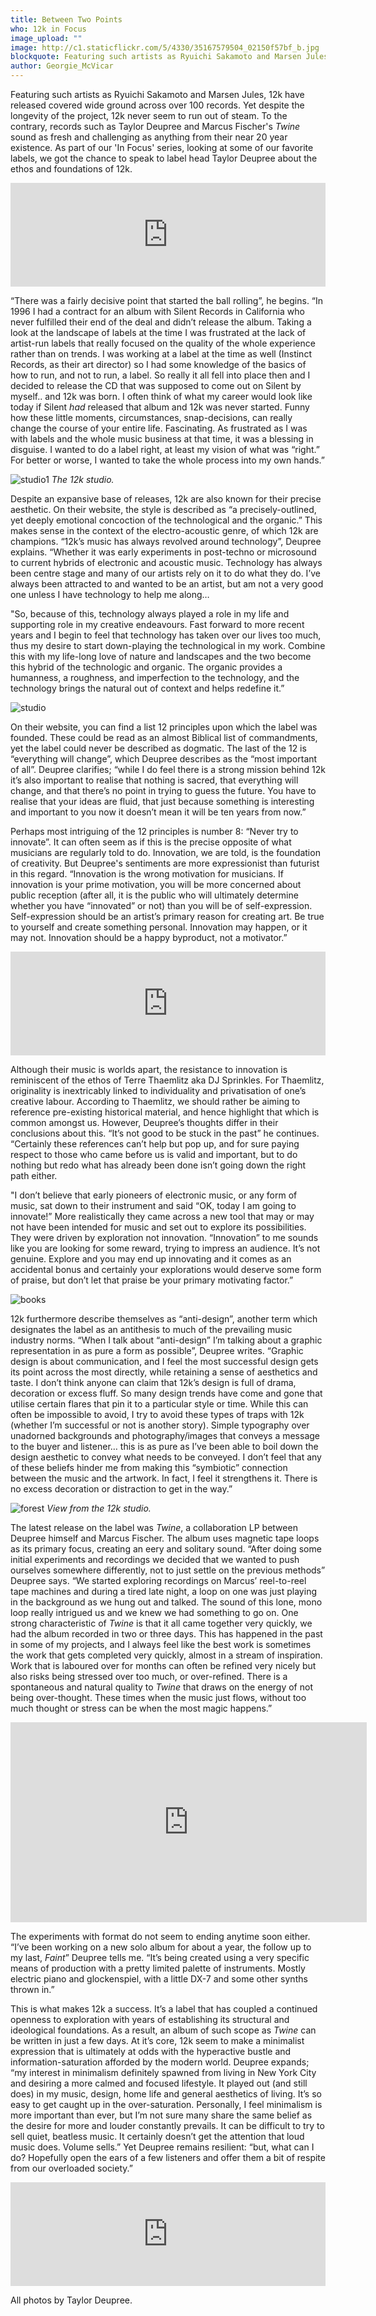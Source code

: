 ```yaml
---
title: Between Two Points
who: 12k in Focus
image_upload: ""
image: http://c1.staticflickr.com/5/4330/35167579504_02150f57bf_b.jpg
blockquote: Featuring such artists as Ryuichi Sakamoto and Marsen Jules, 12k have released covered wide ground across over 100 records. Yet despite the longevity of the project, 12k never seem to run out of steam.
author: Georgie_McVicar
---
```

Featuring such artists as Ryuichi Sakamoto and Marsen Jules, 12k have released covered wide ground across over 100 records. Yet despite the longevity of the project, 12k never seem to run out of steam. To the contrary, records such as Taylor Deupree and Marcus Fischer's _Twine_ sound as fresh and challenging as anything from their near 20 year existence. As part of our 'In Focus' series, looking at some of our favorite labels, we got the chance to speak to label head Taylor Deupree about the ethos and foundations of 12k. 

<iframe width="100%" height="166" scrolling="no" frameborder="no" src="https://w.soundcloud.com/player/?url=https%3A//api.soundcloud.com/tracks/182874546&color=959391&auto_play=false&hide_related=false&show_comments=true&show_user=true&show_reposts=false"></iframe>

“There was a fairly decisive point that started the ball rolling”, he begins. “In 1996 I had a contract for an album with Silent Records in California who never fulfilled their end of the deal and didn’t release the album. Taking a look at the landscape of labels at the time I was frustrated at the lack of artist-run labels that really focused on the quality of the whole experience rather than on trends. I was working at a label at the time as well (Instinct Records, as their art director) so I had some knowledge of the basics of how to run, and not to run, a label. So really it all fell into place then and I decided to release the CD that was supposed to come out on Silent by myself.. and 12k was born. I often think of what my career would look like today if Silent *had* released that album and 12k was never started. Funny how these little moments, circumstances, snap-decisions, can really change the course of your entire life. Fascinating. As frustrated as I was with labels and the whole music business at that time, it was a blessing in disguise. I wanted to do a label right, at least my vision of what was “right.” For better or worse, I wanted to take the whole process into my own hands.” 

![studio1](https://c2.staticflickr.com/2/1653/23670085773_4aebddc4c4_b.jpg)
_The 12k studio._

Despite an expansive base of releases, 12k are also known for their precise aesthetic. On their website, the style is described as “a precisely-outlined, yet deeply emotional concoction of the technological and the organic.” This makes sense in the context of the electro-acoustic genre, of which 12k are champions. “12k’s music has always revolved around technology”, Deupree explains. “Whether it was early experiments in post-techno or microsound to current hybrids of electronic and acoustic music. Technology has always been centre stage and many of our artists rely on it to do what they do. I’ve always been attracted to and wanted to be an artist, but am not a very good one unless I have technology to help me along… 

"So, because of this, technology always played a role in my life and supporting role in my creative endeavours. Fast forward to more recent years and I begin to feel that technology has taken over our lives too much, thus my desire to start down-playing the technological in my work. Combine this with my life-long love of nature and landscapes and the two become this hybrid of the technologic and organic. The organic provides a humanness, a roughness, and imperfection to the technology, and the technology brings the natural out of context and helps redefine it.” 

![studio](https://c2.staticflickr.com/2/1687/24001304440_3145a1fd29_b.jpg)

On their website, you can find a list 12 principles upon which the label was founded. These could be read as an almost Biblical list of commandments, yet the label could never be described as dogmatic. The last of the 12 is “everything will change”, which Deupree describes as the “most important of all”. Deupree clarifies; “while I do feel there is a strong mission behind 12k it’s also important to realise that nothing is sacred, that everything will change, and that there’s no point in trying to guess the future. You have to realise that your ideas are fluid, that just because something is interesting and important to you now it doesn’t mean it will be ten years from now.” 

Perhaps most intriguing of the 12 principles is number 8: “Never try to innovate”. It can often seem as if this is the precise opposite of what musicians are regularly told to do. Innovation, we are told, is the foundation of creativity. But Deupree's sentiments are more expressionist than futurist in this regard. “Innovation is the wrong motivation for musicians. If innovation is your prime motivation, you will be more concerned about public reception (after all, it is the public who will ultimately determine whether you have “innovated” or not) than you will be of self-expression. Self-expression should be an artist’s primary reason for creating art. Be true to yourself and create something personal. Innovation may happen, or it may not. Innovation should be a happy byproduct, not a motivator.” 

<iframe width="100%" height="166" scrolling="no" frameborder="no" src="https://w.soundcloud.com/player/?url=https%3A//api.soundcloud.com/tracks/80802534&color=999695&auto_play=false&hide_related=false&show_comments=true&show_user=true&show_reposts=false"></iframe>

Although their music is worlds apart, the resistance to innovation is reminiscent of the ethos of Terre Thaemlitz aka DJ Sprinkles. For Thaemlitz, originality is inextricably linked to individuality and privatisation of one’s creative labour. According to Thaemlitz, we should rather be aiming to reference pre-existing historical material, and hence highlight that which is common amongst us. However, Deupree’s thoughts differ in their conclusions about this. “It’s not good to be stuck in the past” he continues. “Certainly these references can’t help but pop up, and for sure paying respect to those who came before us is valid and important, but to do nothing but redo what has already been done isn’t going down the right path either. 

"I don’t believe that early pioneers of electronic music, or any form of music, sat down to their instrument and said “OK, today I am going to innovate!” More realistically they came across a new tool that may or may not have been intended for music and set out to explore its possibilities. They were driven by exploration not innovation. “Innovation” to me sounds like you are looking for some reward, trying to impress an audience. It’s not genuine. Explore and you may end up innovating and it comes as an accidental bonus and certainly your explorations would deserve some form of praise, but don’t let that praise be your primary motivating factor.” 

![books](https://c2.staticflickr.com/2/1688/23668784924_1603e6ae7e_b.jpg)

12k furthermore describe themselves as “anti-design”, another term which designates the label as an antithesis to much of the prevailing music industry norms. “When I talk about “anti-design” I’m talking about a graphic representation in as pure a form as possible”, Deupree writes. “Graphic design is about communication, and I feel the most successful design gets its point across the most directly, while retaining a sense of aesthetics and taste. I don’t think anyone can claim that 12k’s design is full of drama, decoration or excess fluff. So many design trends have come and gone that utilise certain flares that pin it to a particular style or time. While this can often be impossible to avoid, I try to avoid these types of traps with 12k (whether I’m successful or not is another story). Simple typography over unadorned backgrounds and photography/images that conveys a message to the buyer and listener… this is as pure as I’ve been able to boil down the design aesthetic to convey what needs to be conveyed. I don’t feel that any of these beliefs hinder me from making this “symbiotic” connection between the music and the artwork. In fact, I feel it strengthens it. There is no excess decoration or distraction to get in the way.” 

![forest](https://c2.staticflickr.com/2/1623/23668784384_773bbd51e3_b.jpg)
_View from the 12k studio._

The latest release on the label was _Twine_, a collaboration LP between Deupree himself and Marcus Fischer. The album uses magnetic tape loops as its primary focus, creating an eery and solitary sound. “After doing some initial experiments and recordings we decided that we wanted to push ourselves somewhere differently, not to just settle on the previous methods” Deupree says. “We started exploring recordings on Marcus’ reel-to-reel tape machines and during a tired late night, a loop on one was just playing in the background as we hung out and talked. The sound of this lone, mono loop really intrigued us and we knew we had something to go on. One strong characteristic of _Twine_ is that it all came together very quickly, we had the album recorded in two or three days. This has happened in the past in some of my projects, and I always feel like the best work is sometimes the work that gets completed very quickly, almost in a stream of inspiration. Work that is laboured over for months can often be refined very nicely but also risks being stressed over too much, or over-refined. There is a spontaneous and natural quality to _Twine_ that draws on the energy of not being over-thought. These times when the music just flows, without too much thought or stress can be when the most magic happens.” 

<iframe src="https://player.vimeo.com/video/141666937?color=e1e8eb&portrait=0" width="570" height="320" frameborder="0" webkitallowfullscreen mozallowfullscreen allowfullscreen></iframe>

The experiments with format do not seem to ending anytime soon either. “I’ve been working on a new solo album for about a year, the follow up to my last, _Faint_” Deupree tells me. “It’s being created using a very specific means of production with a pretty limited palette of instruments. Mostly electric piano and glockenspiel, with a little DX-7 and some other synths thrown in.” 

This is what makes 12k a success. It’s a label that has coupled a continued openness to exploration with years of establishing its structural and ideological foundations. As a result, an album of such scope as _Twine_ can be written in just a few days. At it’s core, 12k seem to make a minimalist expression that is ultimately at odds with the hyperactive bustle and information-saturation afforded by the modern world. Deupree expands; “my interest in minimalism definitely spawned from living in New York City and desiring a more calmed and focused lifestyle. It played out (and still does) in my music, design, home life and general aesthetics of living. It’s so easy to get caught up in the over-saturation. Personally, I feel minimalism is more important than ever, but I’m not sure many share the same belief as the desire for more and louder constantly prevails. It can be difficult to try to sell quiet, beatless music. It certainly doesn’t get the attention that loud music does. Volume sells.” Yet Deupree remains resilient: “but, what can I do? Hopefully open the ears of a few listeners and offer them a bit of respite from our overloaded society.” 

<iframe width="100%" height="166" scrolling="no" frameborder="no" src="https://w.soundcloud.com/player/?url=https%3A//api.soundcloud.com/tracks/184844848&color=95908d&auto_play=false&hide_related=false&show_comments=true&show_user=true&show_reposts=false"></iframe>

All photos by Taylor Deupree.